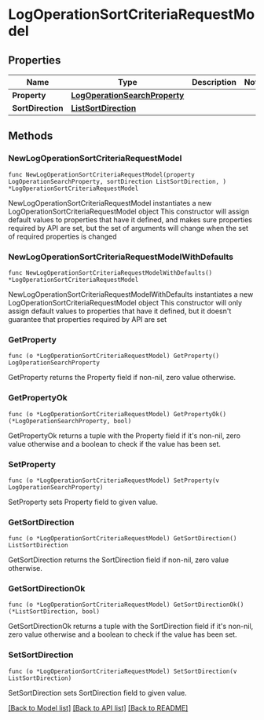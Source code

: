 # LogOperationSortCriteriaRequestModel

## Properties

Name | Type | Description | Notes
------------ | ------------- | ------------- | -------------
**Property** | [**LogOperationSearchProperty**](LogOperationSearchProperty.md) |  | 
**SortDirection** | [**ListSortDirection**](ListSortDirection.md) |  | 

## Methods

### NewLogOperationSortCriteriaRequestModel

`func NewLogOperationSortCriteriaRequestModel(property LogOperationSearchProperty, sortDirection ListSortDirection, ) *LogOperationSortCriteriaRequestModel`

NewLogOperationSortCriteriaRequestModel instantiates a new LogOperationSortCriteriaRequestModel object
This constructor will assign default values to properties that have it defined,
and makes sure properties required by API are set, but the set of arguments
will change when the set of required properties is changed

### NewLogOperationSortCriteriaRequestModelWithDefaults

`func NewLogOperationSortCriteriaRequestModelWithDefaults() *LogOperationSortCriteriaRequestModel`

NewLogOperationSortCriteriaRequestModelWithDefaults instantiates a new LogOperationSortCriteriaRequestModel object
This constructor will only assign default values to properties that have it defined,
but it doesn't guarantee that properties required by API are set

### GetProperty

`func (o *LogOperationSortCriteriaRequestModel) GetProperty() LogOperationSearchProperty`

GetProperty returns the Property field if non-nil, zero value otherwise.

### GetPropertyOk

`func (o *LogOperationSortCriteriaRequestModel) GetPropertyOk() (*LogOperationSearchProperty, bool)`

GetPropertyOk returns a tuple with the Property field if it's non-nil, zero value otherwise
and a boolean to check if the value has been set.

### SetProperty

`func (o *LogOperationSortCriteriaRequestModel) SetProperty(v LogOperationSearchProperty)`

SetProperty sets Property field to given value.


### GetSortDirection

`func (o *LogOperationSortCriteriaRequestModel) GetSortDirection() ListSortDirection`

GetSortDirection returns the SortDirection field if non-nil, zero value otherwise.

### GetSortDirectionOk

`func (o *LogOperationSortCriteriaRequestModel) GetSortDirectionOk() (*ListSortDirection, bool)`

GetSortDirectionOk returns a tuple with the SortDirection field if it's non-nil, zero value otherwise
and a boolean to check if the value has been set.

### SetSortDirection

`func (o *LogOperationSortCriteriaRequestModel) SetSortDirection(v ListSortDirection)`

SetSortDirection sets SortDirection field to given value.



[[Back to Model list]](../README.md#documentation-for-models) [[Back to API list]](../README.md#documentation-for-api-endpoints) [[Back to README]](../README.md)


